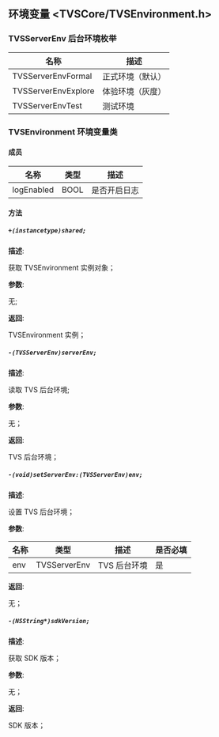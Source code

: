 ## 环境变量 <TVSCore/TVSEnvironment.h>

### TVSServerEnv 后台环境枚举

| 名称 | 描述 |
| ------ | ------ |
| TVSServerEnvFormal | 正式环境（默认） |
| TVSServerEnvExplore | 体验环境（灰度） |
| TVSServerEnvTest | 测试环境 |

### TVSEnvironment 环境变量类

#### 成员

| 名称 | 类型 | 描述 |
| ------ | ------ | ------ |
| logEnabled | BOOL | 是否开启日志 |

#### 方法

##### `+(instancetype)shared;`

  **描述**:

  获取 TVSEnvironment 实例对象；

  **参数**:

  无;

  **返回**:

  TVSEnvironment 实例；

##### `-(TVSServerEnv)serverEnv;`

  **描述**:

  读取 TVS 后台环境;

  **参数**:

  无；

  **返回**:

  TVS 后台环境；

##### `-(void)setServerEnv:(TVSServerEnv)env;`

  **描述**:

  设置 TVS 后台环境；

  **参数**:

  | 名称 | 类型 | 描述 | 是否必填 |
  | ------ | ------ | ------ | ------ |
  | env | TVSServerEnv | TVS 后台环境 | 是 |

  **返回**:

  无；

##### `-(NSString*)sdkVersion;`

  **描述**:

  获取 SDK 版本；

  **参数**:

  无；

  **返回**:

  SDK 版本；